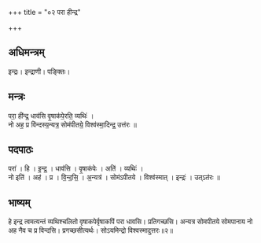 +++
title = "०२ परा हीन्द्र"

+++
## अधिमन्त्रम्
इन्द्रः। इन्द्राणी। पङ्क्तिः।

## मन्त्रः
परा॒ ही॑न्द्र॒ धाव॑सि वृ॒षाक॑पे॒रति॒ व्यथिः॑ ।  
नो अह॒ प्र वि॑न्दस्य॒न्यत्र॒ सोम॑पीतये॒ विश्व॑स्मा॒दिन्द्र॒ उत्त॑रः ॥

## पदपाठः
परा॑ । हि । इ॒न्द्र॒ । धाव॑सि । वृ॒षाक॑पेः । अति॑ । व्यथिः॑ ।  
नो इति॑ । अह॑ । प्र । वि॒न्द॒सि॒ । अ॒न्यत्र॑ । सोम॑ऽपीतये । विश्व॑स्मात् । इन्द्रः॑ । उत्ऽत॑रः ॥

## भाष्यम्
हे इन्द्र त्वमत्यन्तं व्यथिश्चलितो वृषाकपेर्वृषाकपिं परा धावसि। प्रतिगच्छसि। अन्यत्र सोमपीतये सोमपानाय नो अह नैव च प्र विन्दसि। प्रगच्छसीत्यर्थः। सोऽयमिन्द्रो विश्वस्मादुत्तरः॥२॥